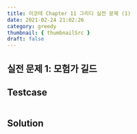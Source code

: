 ```yaml
---
title: 이코테 Chapter 11 그리디 실전 문제 (1)
date: 2021-02-24 21:02:26
category: greedy
thumbnail: { thumbnailSrc }
draft: false
---
```


## 실전 문제 1: 모험가 길드

## Testcase

```py

```

## Solution
